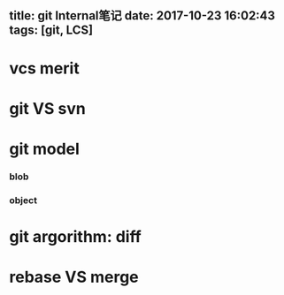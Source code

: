 title: git Internal笔记
date: 2017-10-23 16:02:43
tags: [git, LCS]
---
# vcs merit

# git VS svn

# git model
### blob
### object

# git argorithm: diff

# rebase VS merge
